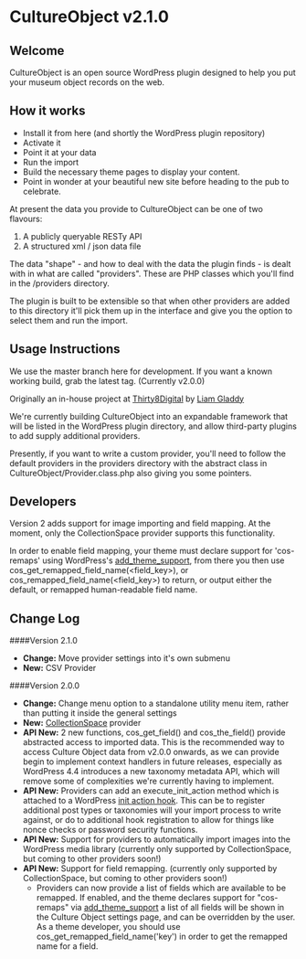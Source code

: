 CultureObject v2.1.0
====================

Welcome
---------------------
CultureObject is an open source WordPress plugin designed to help you put your museum object records on the web.


How it works
---------------------

* Install it from here (and shortly the WordPress plugin repository)
* Activate it
* Point it at your data
* Run the import
* Build the necessary theme pages to display your content. 
* Point in wonder at your beautiful new site before heading to the pub to celebrate.

At present the data you provide to CultureObject can be one of two flavours:

1. A publicly queryable RESTy API
2. A structured xml / json data file

The data "shape" - and how to deal with the data the plugin finds - is dealt with in what are called "providers". These are PHP classes which you'll find in the /providers directory.

The plugin is built to be extensible so that when other providers are added to this directory it'll pick them up in the interface and give you the option to select them and run the import.


Usage Instructions
---------------------
We use the master branch here for development. If you want a known working build, grab the latest tag. (Currently v2.0.0)

Originally an in-house project at [Thirty8Digital](http://www.thirty8.co.uk) by [Liam Gladdy](https://gladdy.uk)

We're currently building CultureObject into an expandable framework that will be listed in the WordPress plugin directory, and allow third-party plugins to add supply additional providers.

Presently, if you want to write a custom provider, you'll need to follow the default providers in the providers directory with the abstract class in CultureObject/Provider.class.php also giving you some pointers.


Developers
---------------------
Version 2 adds support for image importing and field mapping. At the moment, only the CollectionSpace provider supports this functionality.

In order to enable field mapping, your theme must declare support for 'cos-remaps' using WordPress's [add_theme_support](http://codex.wordpress.org/Function_Reference/add_theme_support), from there you then use cos_get_remapped_field_name(<field_key>), or cos_remapped_field_name(<field_key>) to return, or output either the default, or remapped human-readable field name.

Change Log
---------------------

####Version 2.1.0
* **Change:** Move provider settings into it's own submenu
* **New:** CSV Provider

####Version 2.0.0
* **Change:** Change menu option to a standalone utility menu item, rather than putting it inside the general settings
* **New:** [CollectionSpace](http://www.collectionspace.org) provider
* **API New:** 2 new functions, cos_get_field() and cos_the_field() provide abstracted access to imported data. This is the recommended way to access Culture Object data from v2.0.0 onwards, as we can provide begin to implement context handlers in future releases, especially as WordPress 4.4 introduces a new taxonomy metadata API, which will remove some of complexities we're currently having to implement.
* **API New:** Providers can add an execute_init_action method which is attached to a WordPress [init action hook](https://codex.wordpress.org/Plugin_API/Action_Reference/init). This can be to register additional post types or taxonomies will your import process to write against, or do to additional hook registration to allow for things like nonce checks or password security functions.
* **API New:** Support for providers to automatically import images into the WordPress media library (currently only supported by CollectionSpace, but coming to other providers soon!)
* **API New:** Support for field remapping. (currently only supported by CollectionSpace, but coming to other providers soon!)
	* Providers can now provide a list of fields which are available to be remapped. If enabled, and the theme declares support for "cos-remaps" via [add_theme_support](http://codex.wordpress.org/Function_Reference/add_theme_support) a list of all fields will be shown in the Culture Object settings page, and can be overridden by the user. As a theme developer, you should use cos_get_remapped_field_name('key') in order to get the remapped name for a field.
